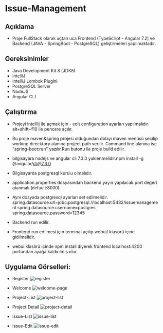 # Issue-Management

## Açıklama 
* Proje FullStack olarak uçtan uca Frontend (TypeScript - Angular 7.2) ve Backend (JAVA - SpringBoot - PostgreSQL) geliştirmeleri yapılmaktadır.

## Gereksinimler
* Java Development Kit 8 (JDK8)
* IntelliJ
* IntelliJ Lombok Plugini
* PostgreSQL Server
* NodeJS
* Angular CLI


## Çalıştırma
* Projeyi intelllij ile açmak için - edit configuration ayarları yapılmalıdır. alt+shift+f10 ile pencere açılır.
* Bu proje maven&spring projesi olduğundan dolayı maven menüsü seçilip working direcktory alanına project path verilir. Command line alanına ise "spring-boot:run" yazılır.Run butonu ile proje build edilir.

* bilgisayara nodejs ve angular cli 7.3.0 yuklenmelidir.npm install -g @angular/cli@7.3.0
* Bilgisayarda postgresql kurulu olmalıdır.
* application.properties dosyasından backend yayın yapılacak port değeri atanmalı.(default:8000)
* Aynı dosyada postgresql ayarları set edilmelidir.
  spring.datasource.url=jdbc:postgresql://localhost:5432/issuemanagement
  spring.datasource.username=postgres
  spring.datasource.password=12345
 * Backend run edilir.
 * Frontend run edilmesi için terminal açılıp webui/ klasörü içine gidilmelidir.
 * webui klasörü içinde npm install diyerek frontend localhost:4200 portundan ayağa kaldırılmış olur.

## Uygulama Görselleri:
* Register
![register](https://user-images.githubusercontent.com/33198774/109420115-d995ae80-79e1-11eb-854f-d3f6fd8392d6.png)

* Welcome
 ![welcome-page](https://user-images.githubusercontent.com/33198774/109420123-e7e3ca80-79e1-11eb-9212-fdfbeede3361.png)

* Project-List
![project-list](https://user-images.githubusercontent.com/33198774/109420143-faf69a80-79e1-11eb-9ea1-a34b014a9f53.png)

* Project Detail
![project-detail](https://user-images.githubusercontent.com/33198774/109420158-09dd4d00-79e2-11eb-8439-624d7e15c878.png)

* Issue-List
![issue-list](https://user-images.githubusercontent.com/33198774/109420186-25485800-79e2-11eb-8197-dd60a76c9d3d.png)

* Issue-Edit
![issue-edit](https://user-images.githubusercontent.com/33198774/109420204-38f3be80-79e2-11eb-9f2f-fd05ca932ec5.png)









